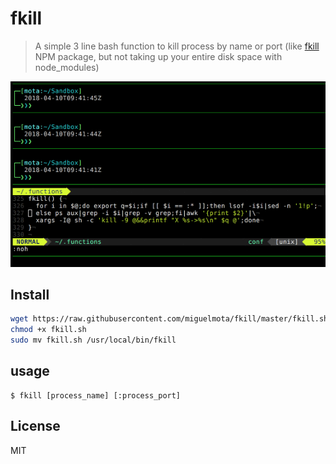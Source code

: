 # fkill

> A simple 3 line bash function to kill process by name or port (like [fkill](https://www.npmjs.com/package/fkill-cli) NPM package, but not taking up your entire disk space with node_modules)

<img src="./assets/screenshot.gif" width="580" />

## Install

```bash
wget https://raw.githubusercontent.com/miguelmota/fkill/master/fkill.sh
chmod +x fkill.sh
sudo mv fkill.sh /usr/local/bin/fkill
```

## usage

```
$ fkill [process_name] [:process_port]
```

## License

MIT

